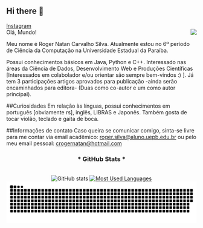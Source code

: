 
## Hi there 👋

<div>
  <a href="https://www.instagram.com/rc.arvalho/">Instagram</a>
</div>
<img align="right" src="https://visitor-badge.laobi.icu/badge?page_id=rogercarvalhouepb.rogercarvalhouepb"/>
Olá, Mundo!

Meu nome é Roger Natan Carvalho Silva. Atualmente estou no 6º período de Ciência da Computação na Universidade Estadual da Paraíba. 

Possui conhecimentos básicos em Java, Python e C++. Interessado nas áreas da Ciência de Dados, Desenvolvimento Web e Produções Científicas [Interessados em colabolador e/ou orientar são sempre bem-vindos :) ]. Já tem 3 participações artigos aprovados para publicação -ainda serão encaminhados para editora- (Duas como co-autor e um como autor principal). 

##Curiosidades
Em relação às línguas, possui conhecimentos em português [obviamente rs], inglês, LIBRAS e Japonês. Também gosta de tocar violão, teclado e gaita de boca.

##Informações de contato
Caso queira se comunicar comigo, sinta-se livre para me contar via email acadêmico: roger.silva@aluno.uepb.edu.br ou pelo meu email pessoal: crogernatan@hotmail.com

<div style="text-align: center;" align="center">
  <h3>* GitHub Stats *</h3>
  <br>
  <img src="https://github-readme-stats-git-masterrstaa-rickstaa.vercel.app/api?username=rogercarvalhouepb&hide_title=true&show_icons=true&include_all_commits=false&count_private=true&line_height=25&hide=issues&bg_color=000&title_color=FF00F6&text_color=FFF&border_radius=3&border_color=36123c&icon_color=FF00F6&theme=jolly" alt="GitHub stats">

  <a href="https://github.com/mari4souza/github-readme-stats">
    <img src="https://github-readme-stats-git-masterrstaa-rickstaa.vercel.app/api/top-langs/?username=rogercarvalhouepb&line_height=10&card_width=290&layout=compact&hide_title=false&count_private=true&langs_count=4&show_icons=true&title_color=FF00F6&hide=html,scss,less&bg_color=000&text_color=8B8B8B&border_radius=3&border_color=561760&count_private=true" alt="Most Used Languages">
  </a>
</div>

<picture align="center">
  <source media="(prefers-color-scheme: dark)" srcset="https://raw.githubusercontent.com/mari4souza/mari4souza/output/github-contribution-grid-snake-dark.svg">
  <source media="(prefers-color-scheme: light)" srcset="https://raw.githubusercontent.com/mari4souza/mari4souza/output/github-contribution-grid-snake-dark.svg">
  <img align="center" alt="github contribution grid snake animation" src="https://raw.githubusercontent.com/RogerCarvalhoUEPB/RogerCarvalhoUEPB/output/github-contribution-grid-snake.svg">
</picture>
